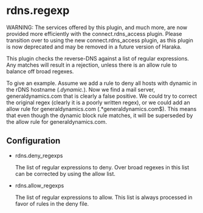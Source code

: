 rdns.regexp
===========

WARNING: The services offered by this plugin, and much more, are now provided
more efficiently with the connect.rdns_access plugin.  Please transition over
to using the new connect.rdns_access plugin, as this plugin is now deprecated
and may be removed in a future version of Haraka.

This plugin checks the reverse-DNS against a list of regular expressions. Any
matches will result in a rejection, unless there is an allow rule to
balance off broad regexes.

To give an example.  Assume we add a rule to deny all hosts with dynamic
in the rDNS hostname (.*dynamic.*).  Now we find a mail server,
generaldynamics.com that is clearly a false positive.  We could try
to correct the original regex (clearly it is a poorly written regex), or
we could add an allow rule for generaldynamics.com (.*generaldynamics\.com$).
This means that even though the dynamic block rule matches, it will be
superseded by the allow rule for generaldynamics.com.

Configuration
-------------

* rdns.deny_regexps

  The list of regular expressions to deny.  Over broad regexes in this list
  can be corrected by using the allow list. 

* rdns.allow_regexps

  The list of regular expressions to allow.  This list is always processed
  in favor of rules in the deny file.
